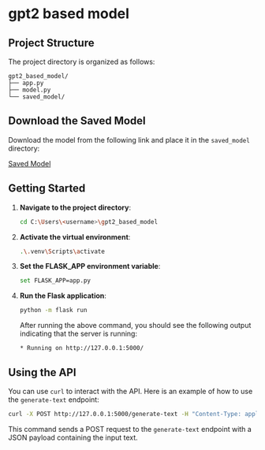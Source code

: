 # gpt2 based model

## Project Structure

The project directory is organized as follows:

```
gpt2_based_model/
├── app.py
├── model.py
└── saved_model/
```

## Download the Saved Model

Download the model from the following link and place it in the `saved_model` directory:

[Saved Model](https://drive.google.com/file/d/13W-NVE42QkZVoJiIsTmPWsBkmrRDG4Ez/view?usp=sharing)

## Getting Started

1. **Navigate to the project directory**:

    ```sh
    cd C:\Users\<username>\gpt2_based_model
    ```

2. **Activate the virtual environment**:

    ```sh
    .\.venv\Scripts\activate
    ```

3. **Set the FLASK_APP environment variable**:

    ```sh
    set FLASK_APP=app.py
    ```

4. **Run the Flask application**:

    ```sh
    python -m flask run
    ```

    After running the above command, you should see the following output indicating that the server is running:

    ```
    * Running on http://127.0.0.1:5000/
    ```

## Using the API

You can use `curl` to interact with the API. Here is an example of how to use the `generate-text` endpoint:

```sh
curl -X POST http://127.0.0.1:5000/generate-text -H "Content-Type: application/json" -d "{\"input_text\": \"Hello, how are you?\"}"
```

This command sends a POST request to the `generate-text` endpoint with a JSON payload containing the input text.
